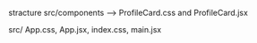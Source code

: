 stracture
src/components --> ProfileCard.css and ProfileCard.jsx

src/ App.css, App.jsx, index.css, main.jsx

